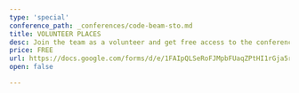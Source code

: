 ```yaml
---
type: 'special'
conference_path: _conferences/code-beam-sto.md
title: VOLUNTEER PLACES
desc: Join the team as a volunteer and get free access to the conference!
price: FREE
url: https://docs.google.com/forms/d/e/1FAIpQLSeRoFJMpbFUaqZPtHI1rGja5rDROZABMklPvtzCP-KOK3yU3Q/viewform
open: false

---
```

